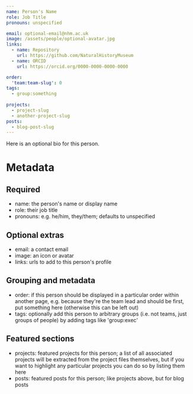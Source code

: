 ```yaml
---
name: Person's Name
role: Job Title
pronouns: unspecified

email: optional-email@nhm.ac.uk
image: /assets/people/optional-avatar.jpg
links:
  - name: Repository
    url: https://github.com/NaturalHistoryMuseum
  - name: ORCID
    url: https://orcid.org/0000-0000-0000-0000

order:
  'team:team-slug': 0
tags:
  - group:something
  
projects:
  - project-slug
  - another-project-slug
posts:
  - blog-post-slug
---
```


Here is an optional bio for this person.

# Metadata

## Required
- name: the person's name or display name
- role: their job title
- pronouns: e.g. he/him, they/them; defaults to unspecified

## Optional extras
- email: a contact email
- image: an icon or avatar
- links: urls to add to this person's profile

## Grouping and metadata
- order: if this person should be displayed in a particular order within another page, e.g. because they're the team lead and should be first, put something here (otherwise this can be left out)
- tags: optionally add this person to arbitrary groups (i.e. not teams, just groups of people) by adding tags like 'group:exec'

## Featured sections
- projects: featured projects for this person; a list of all associated projects will be extracted from the project files themselves, but if you want to highlight any particular projects you can do so by listing them here
- posts: featured posts for this person; like projects above, but for blog posts